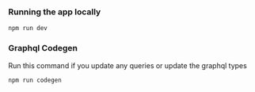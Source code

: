 ### Running the app locally

```
npm run dev
```

### Graphql Codegen

Run this command if you update any queries or update the graphql types

```
npm run codegen
```
